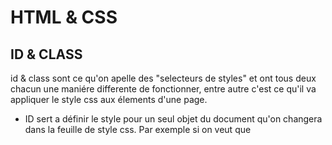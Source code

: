 # HTML & CSS

## ID & CLASS

id & class sont ce qu'on apelle des "selecteurs de styles" et ont tous deux chacun une maniére differente de fonctionner, entre autre c'est ce qu'il va appliquer le style css aux élements d'une page.

+ ID sert a définir le style pour un seul objet du document qu'on changera dans la feuille de style css.
Par exemple si on veut que
